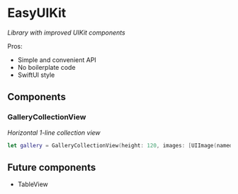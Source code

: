 # EasyUIKit
_Library with improved UIKit components_

Pros:
* Simple and convenient API
* No boilerplate code
* SwiftUI style

## Components  
### GalleryCollectionView  
_Horizontal 1-line collection view_
```swift
let gallery = GalleryCollectionView(height: 120, images: [UIImage(named: "a"), ...])
```

## Future components
* TableView
